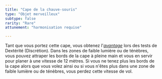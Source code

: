 ```yaml
---
title: "Cape de la chauve-souris"
type: "Objet merveilleux"
subtype: false
rarity: "Rare"
attunement: "harmonisation requise"

---
```

Tant que vous portez cette cape, vous obtenez l'[_avantage_](/utiliser-les-caracteristiques/#avantage-et-desavantage) lors des tests de Dextérité (Discrétion). Dans les zones de faible lumière ou de ténèbres, vous pouvez attraper les bords de la cape à pleine main et vous en servir pour planer à une vitesse de 12 mètres. Si vous ne tenez plus les bords de la cape alors que vous volez ainsi ou si vous n'êtes plus dans une zone de faible lumière ou de ténèbres, vous perdez cette vitesse de vol.
